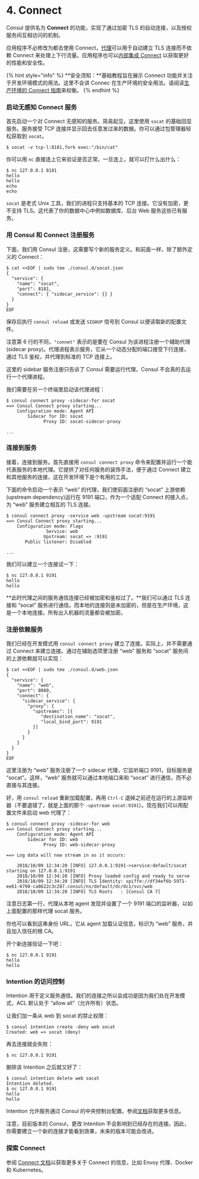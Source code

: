 # 4. Connect

Consul 提供名为 **Connect** 的功能，实现了通过加密 TLS 的自动连接，以及授权服务间互相访问的机制。

应用程序不必修改为都去使用 Connect，[代理](https://consul.io/docs/connect/proxies.html)可以用于自动建立 TLS 连接而不依赖 Connect 来处理上下行流量。应用程序也可以[内部集成 Connect](https://consul.io/docs/connect/native.html) 以获取更好的性能和安全性。

{% hint style="info" %}
**安全须知：**基础教程旨在展示 Connect 功能并关注于开发环境模式的用法。这里不会讲 Connec 在生产环境的安全用法。请阅读[生产环境的 Connect 指南](https://kingfree.gitbook.io/consul/guides/connect-production)来权衡。
{% endhint %}

### 启动无感知 Connect 服务

首先启动一个对 Connect 无感知的服务。简易起见，这里使用 `socat` 的基础回显服务。服务接受 TCP 连接并显示回去任意发过来的数据。你可以通过包管理器轻松获取到 `socat`。

```text
$ socat -v tcp-l:8181,fork exec:"/bin/cat"
```

你可以用 `nc` 直接连上它来验证是否正常。一旦连上，就可以打什么出什么：

```text
$ nc 127.0.0.1 8181
hello
hello
echo
echo
```

`socat` 是老式 Unix 工具，我们的进程只支持基本的 TCP 连接。它没有加密，更不支持 TLS。这代表了你的数据中心中例如数据库、后台 Web 服务这些已有服务。

### 用 Consul 和 Connect 注册服务

下面，我们用 Consul 注册，这需要写个新的服务定义。和前面一样，除了额外定义的 Connect：

```text
$ cat <<EOF | sudo tee ./consul.d/socat.json
{
  "service": {
    "name": "socat",
    "port": 8181,
    "connect": { "sidecar_service": {} }
  }
}
EOF
```

保存后执行 `consul reload` 或发送 `SIGHUP` 信号到 Consul 以便读取新的配置文件。

注意第 6 行的不同，`"connet"` 表示的是要在 Consul 为该进程注册一个辅助代理\(sidecar proxy\)。代理进程表示服务，它从一个动态分配的端口接受下行连接，通过 TLS 鉴权，并代理到标准的 TCP 连接上。

这里的 sidebar 服务注册只告诉了 Consul 需要运行代理，Consul 不会真的去运行一个代理进程。

我们需要在另一个终端里启动该代理进程：

```text
$ consul connect proxy -sidecar-for socat
==> Consul Connect proxy starting...
    Configuration mode: Agent API
        Sidecar for ID: socat
              Proxy ID: socat-sidecar-proxy

...
```

### 连接到服务

接着，连接到服务。首先直接用 `consul connect proxy` 命令来配置并运行一个能代表服务的本地代理。它提供了对任何服务的装饰手法，便于通过 Connect 建立和其他服务的连接，这在开发环境下是个有用的工具。

下面的命令启动一个表示 “web” 的代理，我们使前面注册的 “socat” 上游依赖\(upstream dependency\)运行在 9191 端口，作为一个适配 Connect 的接入点，为 “web” 服务建立相互的 TLS 连接。

```text
$ consul connect proxy -service web -upstream socat:9191
==> Consul Connect proxy starting...
    Configuration mode: Flags
               Service: web
              Upstream: socat => :9191
       Public listener: Disabled

...
```

我们可以建立一个连接试一下：

```text
$ nc 127.0.0.1 9191
hello
hello
```

**此时代理之间的服务通信连接已经被加密和鉴权过了。**我们可以通过 TLS 连接和 “socat” 服务进行通信。而本地的连接则是未加密的，但是在生产环境，这是一个本地连接。所有出入机器的流量都会被加密。

### 注册依赖服务

我们已经在开发模式用  `consul connect proxy` 建立了连接。实际上，并不需要通过 Connect 来建立连接。通过在辅助选项里注册 “web” 服务和 “socat” 服务间的上游依赖就可以实现：

```text
$ cat <<EOF | sudo tee ./consul.d/web.json
{
  "service": {
    "name": "web",
    "port": 8080,
    "connect": {
      "sidecar_service": {
        "proxy": {
          "upstreams": [{
             "destination_name": "socat",
             "local_bind_port": 9191
          }]
        }
      }
    }
  }
}
EOF
```

这里注册为 “web” 服务注册了一个 sidecar 代理，它监听端口 9191，目标服务是 “socat”。这样，“web” 服务就可以通过本地端口来和 “socat” 进行通信，而不必直接与其连接。

好，用 `consul reload` 重新加载配置，再用 `Ctrl-C` 退掉之前还在运行的上游监听器（不要退错了，就是上面的那个 `-upstream socat:9191`）。现在我们可以用配置文件来启动 web 代理了：

```text
$ consul connect proxy -sidecar-for web
==> Consul Connect proxy starting...
    Configuration mode: Agent API
        Sidecar for ID: web
              Proxy ID: web-sidecar-proxy

==> Log data will now stream in as it occurs:

    2018/10/09 12:34:20 [INFO] 127.0.0.1:9191->service:default/socat starting on 127.0.0.1:9191
    2018/10/09 12:34:20 [INFO] Proxy loaded config and ready to serve
    2018/10/09 12:34:20 [INFO] TLS Identity: spiffe://df34ef6b-5971-ee61-0790-ca8622c3c287.consul/ns/default/dc/dc1/svc/web
    2018/10/09 12:34:20 [INFO] TLS Roots   : [Consul CA 7]
```

注意日志第一行，代理从本地 agent 发现并设置了一个 9191 端口的监听器，以如上面配置的那样代理 socat 服务。

你也可以看到这串身份 URL，它从 agent 加载认证信息，标识为 “web” 服务，并且加入信任的根 CA。

开个新连接验证一下吧：

```text
$ nc 127.0.0.1 9191
hello
hello
```

### Intention 的访问控制

Intention 用于定义服务通信。我们的连接之所以会成功是因为我们处在开发模式，ACL 默认处于 “allow all”（允许所有）状态。

让我们加一条从 web 到 socat 的禁止权限：

```text
$ consul intention create -deny web socat
Created: web => socat (deny)
```

再去连接就会失败：

```text
$ nc 127.0.0.1 9191

```

删除该 Intention 之后就又好了：

```text
$ consul intention delete web socat
Intention deleted.
$ nc 127.0.0.1 9191
hello
hello
```

Intention 允许服务通过 Consul 的中央控制台配置。参阅[文档](https://consul.io/docs/connect/intentions.html)获取更多信息。

注意，目前版本的 Consul，更改 Intention 不会影响到已经存在的连接。因此，你需要建立一个新的连接才能看到效果，未来的版本可能会改进。

### 探索 Connect

参阅 [Connect 文档](https://kingfree.gitbook.io/consul/connect)以获取更多关于 Connect 的信息，比如 Envoy 代理、Docker 和 Kubernetes。

